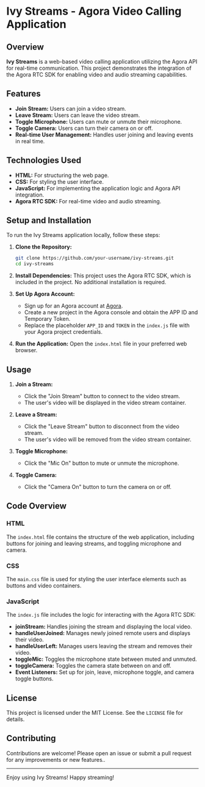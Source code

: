 # Ivy Streams - Agora Video Calling Application

## Overview

**Ivy Streams** is a web-based video calling application utilizing the Agora API for real-time communication. This project demonstrates the integration of the Agora RTC SDK for enabling video and audio streaming capabilities.

## Features

- **Join Stream:** Users can join a video stream.
- **Leave Stream:** Users can leave the video stream.
- **Toggle Microphone:** Users can mute or unmute their microphone.
- **Toggle Camera:** Users can turn their camera on or off.
- **Real-time User Management:** Handles user joining and leaving events in real time.

## Technologies Used

- **HTML:** For structuring the web page.
- **CSS:** For styling the user interface.
- **JavaScript:** For implementing the application logic and Agora API integration.
- **Agora RTC SDK:** For real-time video and audio streaming.

## Setup and Installation

To run the Ivy Streams application locally, follow these steps:

1. **Clone the Repository:**
   ```sh
   git clone https://github.com/your-username/ivy-streams.git
   cd ivy-streams
   ```

2. **Install Dependencies:**
   This project uses the Agora RTC SDK, which is included in the project. No additional installation is required.

3. **Set Up Agora Account:**
   - Sign up for an Agora account at [Agora](https://www.agora.io/).
   - Create a new project in the Agora console and obtain the APP ID and Temporary Token.
   - Replace the placeholder `APP_ID` and `TOKEN` in the `index.js` file with your Agora project credentials.

4. **Run the Application:**
   Open the `index.html` file in your preferred web browser.

## Usage

1. **Join a Stream:**
   - Click the "Join Stream" button to connect to the video stream.
   - The user's video will be displayed in the video stream container.

2. **Leave a Stream:**
   - Click the "Leave Stream" button to disconnect from the video stream.
   - The user's video will be removed from the video stream container.

3. **Toggle Microphone:**
   - Click the "Mic On" button to mute or unmute the microphone.

4. **Toggle Camera:**
   - Click the "Camera On" button to turn the camera on or off.

## Code Overview

### HTML
The `index.html` file contains the structure of the web application, including buttons for joining and leaving streams, and toggling microphone and camera.

### CSS
The `main.css` file is used for styling the user interface elements such as buttons and video containers.

### JavaScript
The `index.js` file includes the logic for interacting with the Agora RTC SDK:

- **joinStream:** Handles joining the stream and displaying the local video.
- **handleUserJoined:** Manages newly joined remote users and displays their video.
- **handleUserLeft:** Manages users leaving the stream and removes their video.
- **toggleMic:** Toggles the microphone state between muted and unmuted.
- **toggleCamera:** Toggles the camera state between on and off.
- **Event Listeners:** Set up for join, leave, microphone toggle, and camera toggle buttons.

## License

This project is licensed under the MIT License. See the `LICENSE` file for details.

## Contributing

Contributions are welcome! Please open an issue or submit a pull request for any improvements or new features..

---

Enjoy using Ivy Streams! Happy streaming!
